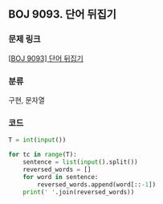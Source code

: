 ## BOJ 9093. 단어 뒤집기

### 문제 링크

[[BOJ 9093\] 단어 뒤집기](https://www.acmicpc.net/problem/9093)

### 분류

구현, 문자열

### 코드

```python
T = int(input())

for tc in range(T):
    sentence = list(input().split())
    reversed_words = []
    for word in sentence:
        reversed_words.append(word[::-1])
    print(' '.join(reversed_words))
```

